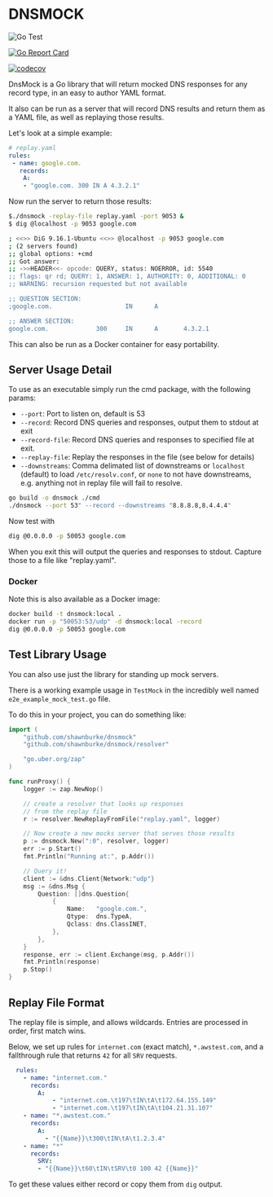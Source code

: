 # DNSMOCK


![Go Test](https://github.com/shawnburke/dnsmock/actions/workflows/go.yml/badge.svg)  

[![Go Report Card](https://goreportcard.com/badge/github.com/shawnburke/dnsmock)](https://goreportcard.com/report/github.com/shawnburke/dnsmock)

[![codecov](https://codecov.io/gh/shawnburke/dnsmock/branch/main/graph/badge.svg)](https://codecov.io/gh/shawnburke/dnsmock)


DnsMock is a Go library that will return mocked DNS responses for any record type, in an easy to author YAML format.

It also can be run as a server that will record DNS results and return them as a YAML file, as well as replaying those results.

Let's look at a simple example:

```yaml
# replay.yaml
rules:
 - name: google.com.
   records:
    A:
    - "google.com. 300 IN A 4.3.2.1"
```

Now run the server to return those results:

```bash
$./dnsmock -replay-file replay.yaml -port 9053 &
$ dig @localhost -p 9053 google.com

; <<>> DiG 9.16.1-Ubuntu <<>> @localhost -p 9053 google.com
; (2 servers found)
;; global options: +cmd
;; Got answer:
;; ->>HEADER<<- opcode: QUERY, status: NOERROR, id: 5540
;; flags: qr rd; QUERY: 1, ANSWER: 1, AUTHORITY: 0, ADDITIONAL: 0
;; WARNING: recursion requested but not available

;; QUESTION SECTION:
;google.com.                    IN      A

;; ANSWER SECTION:
google.com.             300     IN      A       4.3.2.1

```

This can also be run as a Docker container for easy portability.

## Server Usage Detail

To use as an executable simply run the cmd package, with the following params:

* `--port`: Port to listen on, default is 53
* `--record`: Record DNS queries and responses, output them to stdout at exit
* `--record-file`: Record DNS queries and responses to specified file at exit.
* `--replay-file`: Replay the responses in the file (see below for details)
* `--downstreams`: Comma delimated list of downstreams or `localhost` (default) to load `/etc/resolv.conf`, or `none` to not have downstreams, e.g. anything not in replay file will fail to resolve.

```bash
go build -o dnsmock ./cmd
./dnsmock --port 53" --record --downstreams "8.8.8.8,8.4.4.4"
```

Now test with

```bash
dig @0.0.0.0 -p 50053 google.com
```

When you exit this will output the queries and responses to stdout. Capture those to a file like "replay.yaml".

### Docker 

Note this is also available as a Docker image:

```bash
docker build -t dnsmock:local .
docker run -p "50053:53/udp" -d dnsmock:local -record
dig @0.0.0.0 -p 50053 google.com
```

## Test Library Usage

You can also use just the library for standing up mock servers.

There is a working example usage in `TestMock` in the incredibly well named `e2e_example_mock_test.go` file.

To do this in your project, you can do something like:

```go
import (
    "github.com/shawnburke/dnsmock"
    "github.com/shawnburke/dnsmock/resolver"

    "go.uber.org/zap"
)

func runProxy() {
    logger := zap.NewNop()

    // create a resolver that looks up responses
    // from the replay file
    r := resolver.NewReplayFromFile("replay.yaml", logger)

    // Now create a new mocks server that serves those results
    p := dnsmock.New(":0", resolver, logger)
    err := p.Start()
    fmt.Println("Running at:", p.Addr())

    // Query it!
    client := &dns.Client{Network:"udp"}
    msg := &dns.Msg {
        Question: []dns.Question{
			{
				Name:   "google.com.",
				Qtype:  dns.TypeA,
				Qclass: dns.ClassINET,
			},
		},
    }
    response, err := client.Exchange(msg, p.Addr())
    fmt.Println(response)
    p.Stop()
}

```

## Replay File Format

The replay file is simple, and allows wildcards. Entries are processed in order, first match wins.

Below, we set up rules for `internet.com` (exact match), `*.awstest.com`, and a fallthrough rule that returns `42` for all `SRV` requests.

```yaml
  rules:
    - name: "internet.com."
      records:
        A:
            - "internet.com.\t197\tIN\tA\t172.64.155.149"
            - "internet.com.\t197\tIN\tA\t104.21.31.107"
    - name: "*.awstest.com."
      records:
        A:
          - "{{Name}}\t300\tIN\tA\t1.2.3.4"
    - name: "*" 
      records:
        SRV:
        - "{{Name}}\t60\tIN\tSRV\t0 100 42 {{Name}}"

```

To get these values either record or copy them from `dig` output.

